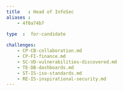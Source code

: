 ```yaml
---
title   : Head of InfoSec
aliases : 
    - 4f0a74b7
    
type  :  for-candidate

challenges:
    - CP-CB-collaboration.md
    - CP-FI-finance.md
    - SC-VD-vulnerabilities-discovered.md
    - TE-DB-dashboards.md
    - ST-IS-iso-standards.md
    - RE-IS-inspirational-security.md
---
```

